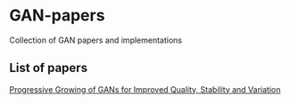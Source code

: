 # GAN-papers
Collection of GAN papers and implementations

## List of papers
[Progressive Growing of GANs for Improved Quality, Stability and Variation](https://arxiv.org/pdf/1710.10196.pdf)
